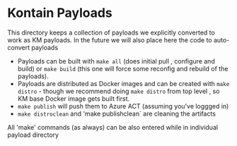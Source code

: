 # Kontain Payloads

This directory keeps a collection of payloads we explicitly converted to work as KM payloads.
In the future we will also place here the code to auto-convert payloads

* Payloads can be built with `make all` (does initial pull , configure and build) or  `make build` (this one will force some reconfig and rebuild of the payloads).
* Payloads are distributed as Docker images and can be created with `make distro`  - though we recommend doing `make distro` from top level , so KM base Docker image gets built first.
* `make publish` will push them to Azure ACT (assuming you've loggged in)
* `make distroclean` and 'make publishclean` are cleaning the artifacts

All 'make' commands (as always) can be also entered while in individual payload directory
